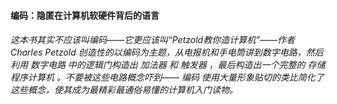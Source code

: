 #### 编码：隐匿在计算机软硬件背后的语言

###### 这本书其实不应该叫编码——它更应该叫“Petzold教你造计算机”——作者 Charles Petzold 创造性的以编码为主题，从电报机和手电筒讲到数字电路，然后利用 数字电路 中的逻辑门构造出 加法器 和 触发器 ，最后构造出一个完整的 存储程序计算机 。不要被这些电路概念吓到—— 编码 使用大量形象贴切的类比简化了这些概念，使其成为最精彩最通俗易懂的计算机入门读物。



